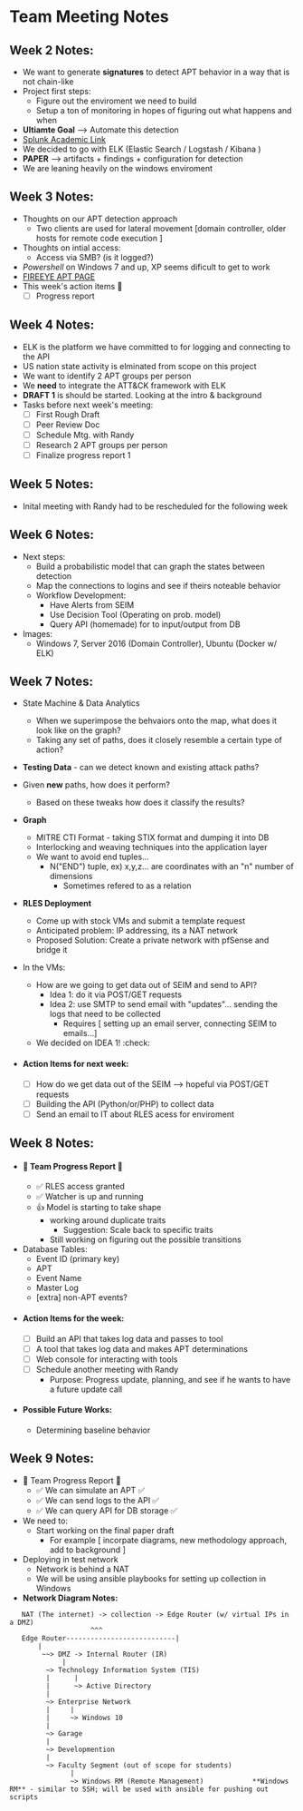 # Team Meeting Notes

## Week 2 Notes:

- We want to generate **signatures** to detect APT behavior in a way that is not chain-like
- Project first steps:
	- Figure out the enviroment we need to build
	- Setup a ton of monitoring in hopes of figuring out what happens and when
- **Ultiamte Goal** --> Automate this detection
- [Splunk Academic Link](https://www.splunk.com/en_us/solutions/industries/higher-education/academic-licenses.html)
- We decided to go with ELK (Elastic Search / Logstash / Kibana )
- **PAPER** --> artifacts + findings + configuration for detection
- We are leaning heavily on the windows enviroment

## Week 3 Notes:

- Thoughts on our APT detection approach
	- Two clients are used for lateral movement [domain controller, older hosts for remote code execution ]
- Thoughts on intial access:
	- Access via SMB? (is it logged?)
- *Powershell* on Windows 7 and up, XP seems dificult to get to work
- [FIREEYE APT PAGE ](https://www.fireeye.com/current-threats/apt-groups.html)
- This week's action items :mega:
	- [ ] Progress report

## Week 4 Notes:

- ELK is the platform we have committed to for logging and connecting to the API
- US nation state activity is elminated from scope on this project
- We want to identify 2 APT groups per person
- We **need** to integrate the ATT&CK framework with ELK
- **DRAFT 1** is should be started. Looking at the intro & background
- Tasks before next week's meeting:
	- [ ] First Rough Draft
	- [ ] Peer Review Doc
	- [ ] Schedule Mtg. with Randy
	- [ ] Research 2 APT groups per person
	- [ ] Finalize progress report 1

## Week 5 Notes:

- Inital meeting with Randy had to be rescheduled for the following week

## Week 6 Notes:

- Next steps:
	- Build a probabilistic model that can graph the states between detection
	- Map the connections to logins and see if theirs noteable behavior
	- Workflow Development:
		- Have Alerts from SEIM
		- Use Decision Tool (Operating on prob. model)
		- Query API (homemade) for to input/output from DB
- Images:
	- Windows 7, Server 2016 (Domain Controller), Ubuntu (Docker w/ ELK)

## Week 7 Notes:

- State Machine & Data Analytics
	- When we superimpose the behvaiors onto the map, what does it look like on the graph?
	- Taking any set of paths, does it closely resemble a certain type of action?
- **Testing Data** - can we detect known and existing attack paths?
- Given **new** paths, how does it perform?
	- Based on these tweaks how does it classify the results?
- **Graph**
	- MITRE CTI Format - taking STIX format and dumping it into DB
	- Interlocking and weaving techniques into the application layer
	- We want to avoid end tuples...
		- N("END") tuple, ex) x,y,z... are coordinates with an "n" number of dimensions
			- Sometimes refered to as a relation
- **RLES Deployment**
	- Come up with stock VMs and submit a template request
	- Anticipated problem: IP addressing, its a NAT network
	- Proposed Solution: Create a private network with pfSense and bridge it

- In the VMs:
	- How are we going to get data out of SEIM and send to API?
		- Idea 1: do it via POST/GET requests
		- Idea 2: use SMTP to send email with "updates"... sending the logs that need to be collected
			- Requires [ setting up an email server, connecting SEIM to emails...]
 	- We decided on IDEA 1! :check:

- #### Action Items for next week:
	- [ ]  How do we get data out of the SEIM --> hopeful via POST/GET requests
	- [ ]  Building the API (Python/or/PHP) to collect data
	- [ ]  Send an email to IT about RLES acess for enviroment

## Week 8 Notes:
 
 - #### :mega: Team Progress Report :mega:
	- :white_check_mark: RLES access granted
	- :white_check_mark: Watcher is up and running
	- :thumbsup: Model is starting to take shape
 		- working around duplicate traits
    		- Suggestion: Scale back to specific traits
		- Still working on figuring out the possible transitions
 - Database Tables:
 	- Event ID (primary key)
 	- APT
 	- Event Name
 	- Master Log
 	- [extra] non-APT events?
 - #### Action Items for the week:
	- [ ] Build an API that takes log data and passes to tool 
	- [ ] A tool that takes log data and makes APT determinations
	- [ ] Web console for interacting with tools
	- [ ] Schedule another meeting with Randy
		- Purpose: Progress update, planning, and see if he wants to have a future update call
 - #### Possible Future Works:
	- Determining baseline behavior

## Week 9 Notes:

 - :mega: Team Progress Report :mega:
	- :white_check_mark: We can simulate an APT :white_check_mark:
	- :white_check_mark: We can send logs to the API :white_check_mark:
	- :white_check_mark: We can query API for DB storage :white_check_mark:
 - We need to:
	- Start working on the final paper draft
		- For example [ incorpate diagrams, new methodology approach, add to background ]
 - Deploying in test network
	- Network is behind a NAT
	- We will be using ansible playbooks for setting up collection in Windows
  - **Network Diagram Notes:**
```   
   NAT (The internet) -> collection -> Edge Router (w/ virtual IPs in a DMZ)
  					^^^
   Edge Router---------------------------| 
	   |
	    ~~> DMZ -> Internal Router (IR)
    		 |
		 ~> Technology Information System (TIS)
		 |		|
		 |		~> Active Directory
		 |
		 ~> Enterprise Network
		 |	   |
		 |	   ~> Windows 10
		 |
		 ~> Garage
		 |
		 ~> Developmention	
		 |
		 ~> Faculty Segment (out of scope for students)
		 	   |
			   ~> Windows RM (Remote Management)			**Windows RM** - similar to SSH; will be used with ansible for pushing out scripts

```
